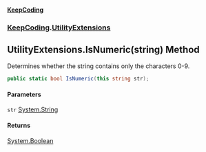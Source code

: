 #### [KeepCoding](index.md 'index')
### [KeepCoding](KeepCoding.md 'KeepCoding').[UtilityExtensions](UtilityExtensions.md 'KeepCoding.UtilityExtensions')
## UtilityExtensions.IsNumeric(string) Method
Determines whether the string contains only the characters 0-9.
```csharp
public static bool IsNumeric(this string str);
```
#### Parameters
<a name='KeepCoding.UtilityExtensions.IsNumeric(string).str'></a>
`str` [System.String](https://docs.microsoft.com/en-us/dotnet/api/System.String 'System.String')  
  
#### Returns
[System.Boolean](https://docs.microsoft.com/en-us/dotnet/api/System.Boolean 'System.Boolean')  
